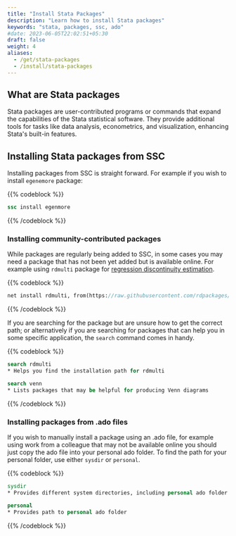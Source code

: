 ```yaml
---
title: "Install Stata Packages"
description: "Learn how to install Stata packages"
keywords: "stata, packages, ssc, ado"
#date: 2023-06-05T22:02:51+05:30
draft: false
weight: 4
aliases:
  - /get/stata-packages
  - /install/stata-packages
---
```


## What are Stata packages 

Stata packages are user-contributed programs or commands that expand the capabilities of the Stata statistical software. They provide additional tools for tasks like data analysis, econometrics, and visualization, enhancing Stata's built-in features.

## Installing Stata packages from SSC

Installing packages from SSC is straight forward. For example if you wish to install `egenemore` package:

{{% codeblock %}}
```Stata
ssc install egenmore
```
{{% /codeblock %}}


### Installing community-contributed packages

While packages are regularly being added to SSC, in some cases you may need a package that has not been yet added but is available online. For example using `rdmulti` package for [regression discontinuity estimation](https://tilburgsciencehub.com/topics/analyze-data/regressions/impact-evaluation).

{{% codeblock %}}
```Stata
net install rdmulti, from(https://raw.githubusercontent.com/rdpackages/rdmulti/master/stata) replace
```
{{% /codeblock %}}

If you are searching for the package but are unsure how to get the correct path; or alternatively if you are searching for packages that can help you in some specific application, the `search` command comes in handy.

{{% codeblock %}}
```Stata
search rdmulti
* Helps you find the installation path for rdmulti

search venn
* Lists packages that may be helpful for producing Venn diagrams
```
{{% /codeblock %}}


### Installing packages from .ado files

If you wish to manually install a package using an .ado file, for example using work from a colleague that may not be available online you should just copy the ado file into your personal ado folder. To find the path for your personal folder, use either `sysdir` or `personal`.

{{% codeblock %}}
```Stata
sysdir
* Provides different system directories, including personal ado folder

personal
* Provides path to personal ado folder
```
{{% /codeblock %}}